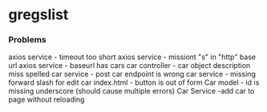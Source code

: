 gregslist
============

### Problems

axios service - timeout too short
axios service - missiont "s" in "http" base url
axios service - baseurl has cars
car controller - car object description miss spelled
car service - post car endpoint is wrong
car service - missing forward slash for edit car
index.html - button is out of form
Car model - id is missing underscore (should cause multiple errors)
Car Service -add car to page without reloading



